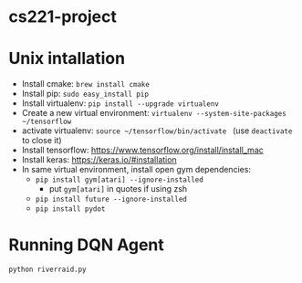 # cs221-project
# Unix intallation
* Install cmake: `brew install cmake`
* Install pip: `sudo easy_install pip`
* Install virtualenv: `pip install --upgrade virtualenv `
* Create a new virtual environment: `virtualenv --system-site-packages ~/tensorflow`
* activate virtualenv: `source ~/tensorflow/bin/activate ` (use `deactivate` to close it)
* Install tensorflow: https://www.tensorflow.org/install/install_mac
* Install keras: https://keras.io/#installation
* In same virtual environment, install open gym dependencies:
  * `pip install gym[atari] --ignore-installed`
    * put `gym[atari]` in quotes if using zsh
  * `pip install future --ignore-installed`
  * `pip install pydot`
# Running DQN Agent
`python riverraid.py`
